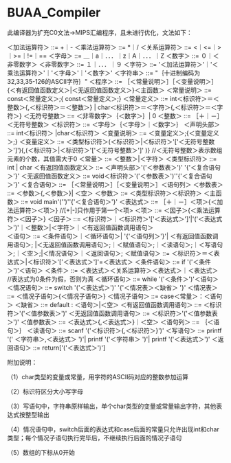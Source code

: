 # BUAA_Compiler

此编译器为扩充C0文法->MIPS汇编程序，且未进行优化，文法如下：

＜加法运算符＞ ::= +｜-
 ＜乘法运算符＞  ::= *｜/
 ＜关系运算符＞  ::=  <｜<=｜>｜>=｜!=｜==
 ＜字母＞   ::= ＿｜a｜．．．｜z｜A｜．．．｜Z
 ＜数字＞   ::= ０｜＜非零数字＞
 ＜非零数字＞  ::= １｜．．．｜９
 ＜字符＞    ::=  '＜加法运算符＞'｜'＜乘法运算符＞'｜'＜字母＞'｜'＜数字＞'
 ＜字符串＞   ::=  "｛十进制编码为32,33,35-126的ASCII字符｝"
 ＜程序＞    ::= ［＜常量说明＞］［＜变量说明＞］{＜有返回值函数定义＞|＜无返回值函数定义＞}＜主函数＞
 ＜常量说明＞ ::=  const＜常量定义＞;{ const＜常量定义＞;}
 ＜常量定义＞   ::=   int＜标识符＞＝＜整数＞{,＜标识符＞＝＜整数＞} | char＜标识符＞＝＜字符＞{,＜标识符＞＝＜字符＞}
 ＜无符号整数＞  ::= ＜非零数字＞｛＜数字＞｝| 0
 ＜整数＞        ::= ［＋｜－］＜无符号整数＞
 ＜标识符＞    ::=  ＜字母＞｛＜字母＞｜＜数字＞｝
 ＜声明头部＞   ::=  int＜标识符＞ |char＜标识符＞
 ＜变量说明＞  ::= ＜变量定义＞;{＜变量定义＞;}
 ＜变量定义＞  ::= ＜类型标识符＞(＜标识符＞|＜标识符＞'['＜无符号整数＞']'){,(＜标识符＞|＜标识符＞'['＜无符号整数＞']' )} //＜无符号整数＞表示数组元素的个数，其值需大于0
 ＜常量＞   ::=  ＜整数＞|＜字符＞
 ＜类型标识符＞      ::=  int | char
 ＜有返回值函数定义＞  ::=  ＜声明头部＞'('＜参数表＞')' '{'＜复合语句＞'}'
 ＜无返回值函数定义＞  ::= void＜标识符＞'('＜参数表＞')''{'＜复合语句＞'}'
 ＜复合语句＞   ::=  ［＜常量说明＞］［＜变量说明＞］＜语句列＞
 ＜参数表＞    ::= ＜参数＞{,＜参数＞}| ＜空＞
 ＜参数＞    ::=  ＜类型标识符＞＜标识符＞
 ＜主函数＞    ::= void main'('')''{'＜复合语句＞'}'
 ＜表达式＞    ::= ［＋｜－］＜项＞{＜加法运算符＞＜项＞}   //[+|-]只作用于第一个<项>
 ＜项＞     ::= ＜因子＞{＜乘法运算符＞＜因子＞}
 ＜因子＞    ::= ＜标识符＞｜＜标识符＞'['＜表达式＞']'|'('＜表达式＞')'｜＜整数＞|＜字符＞｜＜有返回值函数调用语句＞         
 ＜语句＞    ::= ＜条件语句＞｜＜循环语句＞| '{'＜语句列＞'}'| ＜有返回值函数调用语句＞; |＜无返回值函数调用语句＞;｜＜赋值语句＞;｜＜读语句＞;｜＜写语句＞;｜＜空＞;|＜情况语句＞｜＜返回语句＞;
 ＜赋值语句＞   ::=  ＜标识符＞＝＜表达式＞|＜标识符＞'['＜表达式＞']'=＜表达式＞
 ＜条件语句＞  ::=  if '('＜条件＞')'＜语句＞
 ＜条件＞    ::=  ＜表达式＞＜关系运算符＞＜表达式＞｜＜表达式＞ //表达式为0条件为假，否则为真
 ＜循环语句＞   ::=  while '('＜条件＞')'＜语句＞
 ＜情况语句＞  ::=  switch '('＜表达式＞')' '{'＜情况表＞＜缺省＞ '}'
 ＜情况表＞   ::=  ＜情况子语句＞{＜情况子语句＞}
 ＜情况子语句＞  ::=  case＜常量＞：＜语句＞
 ＜缺省＞   ::=  default : ＜语句＞|＜空＞
 ＜有返回值函数调用语句＞ ::= ＜标识符＞'('＜值参数表＞')'
 ＜无返回值函数调用语句＞ ::= ＜标识符＞'('＜值参数表＞')'
 ＜值参数表＞   ::= ＜表达式＞{,＜表达式＞}｜＜空＞
 ＜语句列＞   ::= ｛＜语句＞｝
 ＜读语句＞    ::=  scanf '('＜标识符＞{,＜标识符＞}')'
 ＜写语句＞    ::= printf '(' ＜字符串＞,＜表达式＞ ')'| printf '('＜字符串＞ ')'| printf '('＜表达式＞')'
 ＜返回语句＞   ::=  return['('＜表达式＞')']     

附加说明：

（1）char类型的变量或常量，用字符的ASCII码对应的整数参加运算

（2）标识符区分大小写字母

（3）写语句中，字符串原样输出，单个char类型的变量或常量输出字符，其他表达式按整型输出

（4）情况语句中，switch后面的表达式和case后面的常量只允许出现int和char类型；每个情况子语句执行完毕后，不继续执行后面的情况子语句

（5）数组的下标从0开始